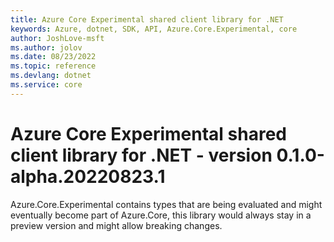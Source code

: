 ```yaml
---
title: Azure Core Experimental shared client library for .NET
keywords: Azure, dotnet, SDK, API, Azure.Core.Experimental, core
author: JoshLove-msft
ms.author: jolov
ms.date: 08/23/2022
ms.topic: reference
ms.devlang: dotnet
ms.service: core
---
```

# Azure Core Experimental shared client library for .NET - version 0.1.0-alpha.20220823.1 


Azure.Core.Experimental contains types that are being evaluated and might eventually become part of Azure.Core, this library would always stay in a preview version and might allow breaking changes.

